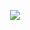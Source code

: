 
<p align="center">
  <img src="https://user-images.githubusercontent.com/37259344/64915649-ded34f00-d795-11e9-9f07-52f4355bb970.gif">
</p>
